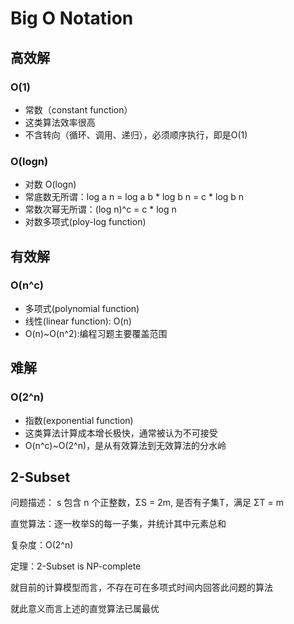 # Big O Notation

## 高效解

### O(1)

- 常数（constant function）
- 这类算法效率很高
- 不含转向（循环、调用、递归），必须顺序执行，即是O(1)

### O(logn)

- 对数 O(logn)
- 常底数无所谓：log a n = log a b * log b n = c * log b n
- 常数次幂无所谓：(log n)^c = c * log n
- 对数多项式(ploy-log function) 

## 有效解

### O(n^c)

- 多项式(polynomial function)
- 线性(linear function): O(n)
- O(n)~O(n^2):编程习题主要覆盖范围

## 难解

### O(2^n)

- 指数(exponential function)
- 这类算法计算成本增长极快，通常被认为不可接受
- O(n^c)~O(2^n)，是从有效算法到无效算法的分水岭

## 2-Subset

问题描述： s 包含 n 个正整数，ΣS = 2m, 是否有子集T，满足 ΣT = m

直觉算法：逐一枚举S的每一子集，并统计其中元素总和

复杂度：O(2^n)

定理：2-Subset is NP-complete

就目前的计算模型而言，不存在可在多项式时间内回答此问题的算法

就此意义而言上述的直觉算法已属最优
